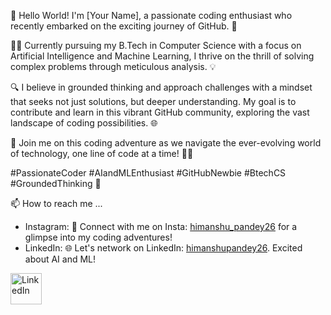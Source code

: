 👋 Hello World! I'm [Your Name], a passionate coding enthusiast who recently embarked on the exciting journey of GitHub. 🚀

👨‍💻 Currently pursuing my B.Tech in Computer Science with a focus on Artificial Intelligence and Machine Learning, I thrive on the thrill of solving complex problems through meticulous analysis. 💡

🔍 I believe in grounded thinking and approach challenges with a mindset that seeks not just solutions, but deeper understanding. My goal is to contribute and learn in this vibrant GitHub community, exploring the vast landscape of coding possibilities. 🌐

🌱 Join me on this coding adventure as we navigate the ever-evolving world of technology, one line of code at a time! 🚗💨

#PassionateCoder #AIandMLEnthusiast #GitHubNewbie #BtechCS #GroundedThinking 🌟

📫 How to reach me ...
  <br>
- Instagram:
    📸 Connect with me on Insta: <a href="https://www.instagram.com/himanshu_pandey26/">himanshu_pandey26<a/> for a glimpse into my coding adventures!
  <br>
- LinkedIn:
    🌐 Let's network on LinkedIn: <a href="https://www.linkedin.com/in/himanshupandey26/">himanshupandey26<a/>. Excited about AI and ML!
<a href="https://www.linkedin.com/in/himanshupandey26/" target="_blank">
  <img src="https://raw.githubusercontent.com/mdn/sprints/master/linkedin.svg" alt="LinkedIn" width="50" height="50">
</a>

  
<!---
himanshupandey26/himanshupandey26 is a ✨ special ✨ repository because its `README.md` (this file) appears on your GitHub profile.
You can click the Preview link to take a look at your changes.
--->

